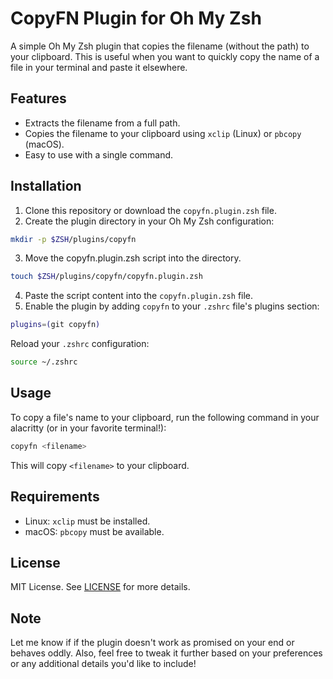 # CopyFN Plugin for Oh My Zsh

A simple Oh My Zsh plugin that copies the filename (without the path) to your clipboard. This is useful when you want to quickly copy the name of a file in your terminal and paste it elsewhere.

## Features
- Extracts the filename from a full path.
- Copies the filename to your clipboard using `xclip` (Linux) or `pbcopy` (macOS).
- Easy to use with a single command.

## Installation
1. Clone this repository or download the `copyfn.plugin.zsh` file.
2. Create the plugin directory in your Oh My Zsh configuration:

```bash
mkdir -p $ZSH/plugins/copyfn
```
3. Move the copyfn.plugin.zsh script into the directory.
```bash
touch $ZSH/plugins/copyfn/copyfn.plugin.zsh
```
4. Paste the script content into the `copyfn.plugin.zsh` file.
5. Enable the plugin by adding `copyfn` to your `.zshrc` file's plugins section:
```bash
plugins=(git copyfn)
```
Reload your `.zshrc` configuration:
```bash
source ~/.zshrc
```

## Usage
To copy a file's name to your clipboard, run the following command in your alacritty (or in your favorite terminal!):
```bash
copyfn <filename>
```
This will copy `<filename>` to your clipboard.

## Requirements
- Linux: `xclip` must be installed.
- macOS: `pbcopy` must be available.

## License
MIT License. See [LICENSE](LICENSE) for more details.

## Note
Let me know if if the plugin doesn't work as promised on your end or behaves oddly. Also, feel free to tweak it further based on your preferences or any additional details you'd like to include!
